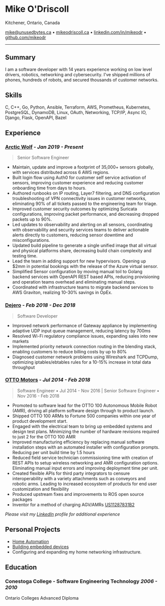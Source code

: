 # Mike O'Driscoll

Kitchener, Ontario, Canada

<mike@unusedbytes.ca> • [mikeodriscoll.ca](https://mikeodriscoll.ca) • [linkedin.com/in/mikeodr](https://linkedin.com/in/mikeodr) • [github.com/mikeodr](https://github.com/mikeodr)

---

## Summary

I am a software developer with 14 years experience working on low level drivers, robotics, networking and cybersecurity.
I've shipped millions of phones, hundreds of robots, and secured thousands of customer networks.

## Skills

C, C++, Go, Python, Ansible, Terraform, AWS, Prometheus, Kubernetes, PostgreSQL, DynamoDB, Linux, OAuth, Networking, TCP/IP, Async IO, Django, Flask, OpenAPI, Bazel

## Experience

### [**Arctic Wolf**](https://arcticwolf.com) - _Jan 2019 - Present_

> Senior Software Engineer

- Maintain, update and improve a footprint of 35,000+ sensors globally, with services distributed across 6 AWS regions.
- Built login flow using Auth0 for customer self service activation of sensors, improving customer experience and reducing customer onboarding time from days to hours.
- Authored runbooks on IP routing, Layer7 filtering, and DNS configuration troubleshooting of VPN connectivity issues in customer networks, eliminating 90% of all tickets passed to the engineering team for triage.
- Improved customer security outcomes by optimizing Suricata configurations, improving packet performance, and decreasing dropped packets up to 90%.
- Led updates to observability and alerting on all sensors, coordinating with observability and security services teams to deliver actionable alerts directly to customers, reducing sensor downtime and misconfigurations.
- Updated build pipeline to generate a single unified image that all virtual and physical platforms share, decreasing build chain complexity and testing time.
- Lead the team in adding support for new hypervisors. Opening up $2mm in potential bookings with the release of the Azure virtual sensor.
- Simplified Sensor configuration by moving manual toil to Golang backend services with OpenAPI REST based APIs, reducing provisioning and operation teams overhead and eliminating manual steps.
- Coordinated with infrastructure teams to migrate backend services to AWS Graviton, realizing 10-30% savings in OpEx.

### [**Dejero**](https://www.dejero.com/products/gateway) - _Feb 2018 - Dec 2018_

> Software Developer

- Improved network performance of Gateway appliance by implementing adaptive UDP input queue management, reducing latency by 700ms
- Resolved Wi-Fi regulatory compliance issues, expanding sales into new markets
- Implemented priority network connection routing in the blending stack, enabling customers to reduce billing costs by up to 80%
- Diagnosed customer network problems using Wireshark and TCPDump, optimizing iptables/ebtables rules for a 10-15% increase in total data throughput

### [**OTTO Motors**](https://ottomotors.com/) - _Jul 2014 - Feb 2018_

> Software Engineer • Jul 2014 - Nov 2016 | Senior Software Engineer • Nov 2016 - Feb 2018

- Promoted to software lead for the OTTO 100 Autonomous Mobile Robot (AMR), driving all platform software design through to product launch.
- Shipped OTTO 100 ARMs to Fortune 500 companies within one year of product development start.
- Engaged with the electrical team to bring up embedded systems and design test plans. Minimizing the number of hardware revisions required to just 2 for the OTTO 100 AMR
- Improved manufacturing efficiency by replacing manual software installation steps with an automated installer with configuration prompts. Reducing per unit build time by 1.5 hours
- Reduced field service technician commissioning time with creation of REST APIs to setup wireless networking and AMR configuration options. Eliminating manual input errors and improving deployment time per unit.
- Created flexible APIs for third party integrators to censure interoperability with a variety attachments such as conveyors and robotic arms. Leading to increased ecosystem of products for end user customization and flexibility
- Produced upstream fixes and improvements to ROS open source packages
- Inventor for a method of charging AGV/AMRs [US11287831B2](https://patents.google.com/patent/US11287831B2/en)

_Please visit my [LinkedIn](https://linkedin.com/in/mikeodr) profile for additional experience_

## Personal Projects

- [Home Automation](https://mikeodriscoll.ca/posts/hasspodcast/)
- [Building embedded devices](https://github.com/mikeodr/ESPHome-Configs/)
- Configuring and expanding my home networking infrastructure.

## Education

### Conestoga College - **Software Engineering Technology** _2006 - 2010_

Ontario Colleges Advanced Diploma
